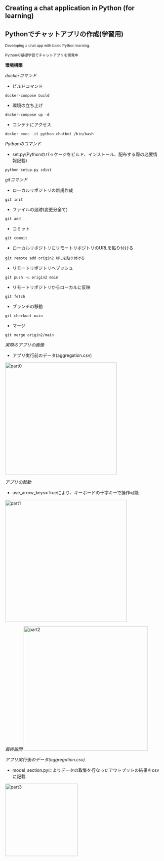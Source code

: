 ## Creating a chat application in Python (for learning)
## Pythonでチャットアプリの作成(学習用)

<sub> Developing a chat app with basic Python learning. </sub>

<sub> Pythonの基礎学習でチャットアプリを開発中 </sub>

**環境構築**

*dockerコマンド*

* ビルドコマンド
```
docker-compose build
```
* 環境の立ち上げ
```
docker-compose up -d
```
* コンテナにアクセス
```
docker exec -it python-chatbot /bin/bash
```

*Pythonのコマンド*

* set.py(Pythonのパッケージをビルド、インストール、配布する際の必要情報記載)
```
python setup.py sdist
```

*gitコマンド*

* ローカルリポジトリの新規作成
```
git init
```

* ファイルの追跡(変更分全て)
```
git add .
```

* コミット
```
git commit
```

* ローカルリポジトリにリモートリポジトリのURLを貼り付ける
```
git remote add origin2 URLを貼り付ける
```

* リモートリポジトリへプッシュ
```
git push -u origin2 main
```

* リモートリポジトリからローカルに反映
```
git fetch
```

* ブランチの移動
```
git checkout main
```

* マージ
```
git merge origin2/main
```

*実際のアプリの画像*
* アプリ実行前のデータ(aggregation.csv)
<img width="361" alt="part0" src="https://github.com/ryoohtani/simple-chatbot-python/assets/139527783/1ab55e10-074c-493f-9880-7be1a2e7e936">

*アプリの起動*
* use_arrow_keys=Trueにより、キーボードの十字キーで操作可能
<img width="394" alt="part1" src="https://github.com/ryoohtani/simple-chatbot-python/assets/139527783/739ed7b0-9cb4-45fd-a3df-7959107733b2">

*最終設問*
<img width="402" alt="part2" src="https://github.com/ryoohtani/simple-chatbot-python/assets/139527783/c514a2b2-98c1-4aba-b66a-9fcbde30b7bf">

*アプリ実行後のデータ(aggregation.csv)*
* model_section.pyによりデータの取集を行なったアウトプットの結果をcsvに記載
<img width="234" alt="part3" src="https://github.com/ryoohtani/simple-chatbot-python/assets/139527783/528ffd45-aecc-4677-8338-a6feb205dcf4">

